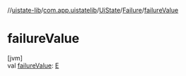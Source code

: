 //[uistate-lib](../../../../index.md)/[com.app.uistatelib](../../index.md)/[UiState](../index.md)/[Failure](index.md)/[failureValue](failure-value.md)

# failureValue

[jvm]\
val [failureValue](failure-value.md): [E](index.md)
